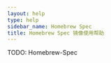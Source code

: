 ```yaml
---
layout: help
type: help
sidebar_name: Homebrew Spec
title: Homebrew Spec 镜像使用帮助
---
```


TODO: Homebrew-Spec
